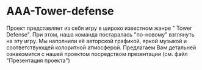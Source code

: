 # AAA-Tower-defense

Проект представляет из себя игру в широко известном жанре " Tower Defense". При этом, наша команда постаралась "по-новому" взглянуть на эту игру. Мы наполнили её авторской графикой, яркой музыкой и соответствующей колоритной атмосферой. Предлагаем Вам детальней ознакомится с нашей проектом посредством презентации (см. файл "Презентация проекта")

